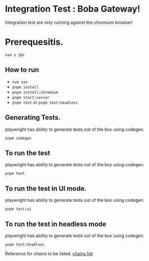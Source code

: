 # Integration Test : Boba Gateway!

Integration test are only running against the chromium browser!

# Prerequesitis.

`nvm v 18+`

## How to run

- `nvm use`
- `pnpm install`
- `pnpm install:chromium`
- `pnpm start:server`
- `pnpm test` or `pnpm test:headless`


## Generating Tests.
 playwright has ability to generate tests out of the box using codegen.
 
```ssh
pnpm codegen
```

## To run the test
 playwright has ability to generate tests out of the box using codegen.
 
```ssh
pnpm test
```

## To run the test in UI mode.
 playwright has ability to generate tests out of the box using codegen.
 
```ssh
pnpm test:ui
```

## To run the test in headless mode
 playwright has ability to generate tests out of the box using codegen.
 
```ssh
pnpm test:headless
```

Reference for chains to be listed.
[chains list](https://github.com/wevm/viem/blob/main/src/chains/index.ts)

